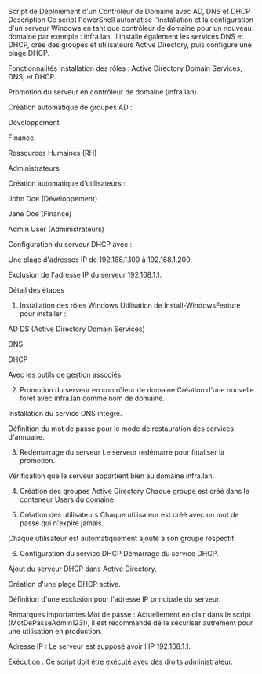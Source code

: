 Script de Déploiement d'un Contrôleur de Domaine avec AD, DNS et DHCP
Description
Ce script PowerShell automatise l'installation et la configuration d'un serveur Windows en tant que contrôleur de domaine pour un nouveau domaine par exemple : infra.lan.
Il installe également les services DNS et DHCP, crée des groupes et utilisateurs Active Directory, puis configure une plage DHCP.

Fonctionnalités
Installation des rôles : Active Directory Domain Services, DNS, et DHCP.

Promotion du serveur en contrôleur de domaine (infra.lan).

Création automatique de groupes AD :

Développement

Finance

Ressources Humaines (RH)

Administrateurs

Création automatique d'utilisateurs :

John Doe (Développement)

Jane Doe (Finance)

Admin User (Administrateurs)

Configuration du serveur DHCP avec :

Une plage d'adresses IP de 192.168.1.100 à 192.168.1.200.

Exclusion de l'adresse IP du serveur 192.168.1.1.

Détail des étapes
1. Installation des rôles Windows
Utilisation de Install-WindowsFeature pour installer :

AD DS (Active Directory Domain Services)

DNS

DHCP

Avec les outils de gestion associés.

2. Promotion du serveur en contrôleur de domaine
Création d'une nouvelle forêt avec infra.lan comme nom de domaine.

Installation du service DNS intégré.

Définition du mot de passe pour le mode de restauration des services d'annuaire.

3. Redémarrage du serveur
Le serveur redémarre pour finaliser la promotion.

Vérification que le serveur appartient bien au domaine infra.lan.

4. Création des groupes Active Directory
Chaque groupe est créé dans le conteneur Users du domaine.

5. Création des utilisateurs
Chaque utilisateur est créé avec un mot de passe qui n'expire jamais.

Chaque utilisateur est automatiquement ajouté à son groupe respectif.

6. Configuration du service DHCP
Démarrage du service DHCP.

Ajout du serveur DHCP dans Active Directory.

Création d'une plage DHCP active.

Définition d'une exclusion pour l'adresse IP principale du serveur.

Remarques importantes
Mot de passe : Actuellement en clair dans le script (MotDePasseAdmin123!), il est recommandé de le sécuriser autrement pour une utilisation en production.

Adresse IP : Le serveur est supposé avoir l'IP 192.168.1.1.

Exécution : Ce script doit être exécuté avec des droits administrateur.
